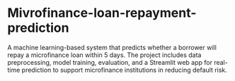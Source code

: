 # Mivrofinance-loan-repayment-prediction
A machine learning-based system that predicts whether a borrower will repay a microfinance loan within 5 days. The project includes data preprocessing, model training, evaluation, and a Streamlit web app for real-time prediction to support microfinance institutions in reducing default risk.
